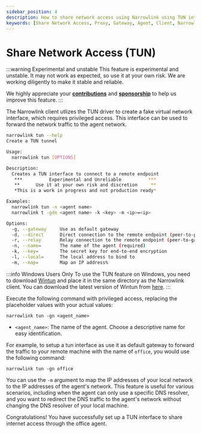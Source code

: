 ```yaml
---
sidebar_position: 4
description: How to share network access using Narrowlink using TUN interface
keywords: [Share Network Access, Proxy, Gateway, Agent, Client, Narrowlink, Narrow, Link, Networking, Internet, Security, Privacy, Open Source, Self-hosted, Tutorial, How-to, Guide, Nat, Firewall, Proxy, Reverse Proxy, Tunnel,Nat, Firewall, Proxy, Reverse Proxy, Tunnel, TUN]
---
```


# Share Network Access (TUN)
:::warning Experimental and unstable
This feature is experimental and unstable. It may not work as expected, so use it at your own risk. We are working diligently to make it stable and reliable.

We highly appreciate your [**contributions**](https://github.com/narrowlink/narrowlink/blob/main/CONTRIBUTING.md) and [**sponsorship**](https://github.com/narrowlink/narrowlink/blob/main/SPONSORSHIP.md) to help us improve this feature.
:::

The Narrowlink client utlizes the TUN driver to create a fake virtual network interface, which requires privileged access. This interface can be used to forward the network traffic to the agent network.

```bash
narrowlink tun --help
Create a TUN tunnel

Usage:
  narrowlink tun [OPTIONS]

Description:
  Creates a TUN interface to connect to a remote endpoint
   ***          Experimental and Unreliable          ***
   **      Use it at your own risk and discretion     **
   *This is a work in progress and not production ready*

Examples:
  narrowlink tun -n <agent name>
  narrowlink t -gdn <agent name> -k <key> -m <ip>=<ip>

Options:
  -g, --gateway     Use as default gateway
  -d, --direct      Direct connection to the remote endpoint (peer-to-peer)
  -r, --relay       Relay connection to the remote endpoint (peer-to-gateway-to-peer)
  -n, --name=       The name of the agent (required)
  -k, --key=        The secret key for end-to-end encryption
  -l, --local=      The local address to bind to
  -m, --map=        Map an IP address%
```

:::info Windows Users Only
To use the TUN feature on Windows, you need to download [Wintun](https://www.wintun.net/) and place it in the same directory as the Narrowlink client. You can download the latest version of Wintun from [here](https://www.wintun.net/).
:::

Execute the following command with privileged access, replacing the placeholder values with your actual values:

`narrowlink tun -gn <agent_name>` 

- `<agent_name>`: The name of the agent. Choose a descriptive name for easy identification.

For example, to setup a tun interface as use it as default gateway to forward the traffic to your remote machine with the name of `office`, you would use the following command:

`narrowlink tun -gn office` 

You can use the `-m` argument to map the IP addresses of your local network to the IP addresses of the agent's network. This feature is useful for various scenarios, including when the agent can only use a specific DNS resolver, and you want to redirect the DNS traffic to the agent's network without changing the DNS resolver of your local machine.


Congratulations! You have successfully set up a TUN interface to share internet access through the office agent.